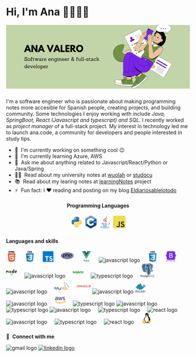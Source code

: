 
<h1>Hi, I'm Ana 👋🏽👩‍💻</h1>

<img src="ProfileBanner.png" alt="Banner that says Ana Valero - Software engineer & full-stack developer"/>

###

I'm a software engineer who is passionate about making programming notes more accesible for Spanish people, creating projects, and building community. Some technologies I enjoy working with include *Java, SpringBoot, React (Javascript and typescript) and SQL*. I recently worked as *project manager* of a full-stack project. My interest in technology led me to launch ana.code, a community for developers and people interested in study tips.

- 🔭 &nbsp;I’m currently working on something cool :wink:
- 🌱 &nbsp;I’m currently learning Azure, AWS
- 💬 &nbsp;Ask me about anything related to Javascript/React/Python or Java/Spring
- 👨‍💻 &nbsp;Read about my university notes at [wuolah](https://wuolah.com/profile/anavalero5?referral=anao52) or [studocu](https://www.studocu.com/es/user/31431423?origin=user-menu)
- 📚 &nbsp;Read about my learing notes at [learningNotes](https://github.com/anavagi/LearningNotes) project
- ⚡ &nbsp;Fun fact: I :heart: reading and posting on my blog [Eldiariosablelotodo](https://eldiariosablelotodo.blogspot.com/)


<div align="center"> 

#### Programming Languages
 <img src="https://raw.githubusercontent.com/devicons/devicon/master/icons/python/python-original.svg" alt="python" height="35"/>
<img src="https://raw.githubusercontent.com/devicons/devicon/master/icons/cplusplus/cplusplus-original.svg" alt="cplusplus" height="35"/> 
 <img src="https://raw.githubusercontent.com/devicons/devicon/master/icons/java/java-original.svg" alt="java" height="35"/>
 <img src="https://raw.githubusercontent.com/devicons/devicon/master/icons/javascript/javascript-original.svg" height="35"/>


</div>

####
###

**Languages and skills**
<div align="left">
 <img src="https://raw.githubusercontent.com/devicons/devicon/master/icons/html5/html5-original-wordmark.svg" alt="html5" height="30"/>
    <img width="12" />
   <img src="https://raw.githubusercontent.com/devicons/devicon/master/icons/css3/css3-original-wordmark.svg" height="30" alt="typescript logo" />
      <img width="12" />
 <img src="https://raw.githubusercontent.com/devicons/devicon/master/icons/typescript/typescript-original.svg" alt="typescript" height="30"/>
   <img width="12" />
<img src="https://raw.githubusercontent.com/devicons/devicon/master/icons/php/php-original.svg" alt="php" height="35"/>
  <img width="12" />
  <img src="https://raw.githubusercontent.com/devicons/devicon/master/icons/vuejs/vuejs-original-wordmark.svg" height="30" alt="javascript logo"  />
  <img width="12" />
  <img src="https://angular.io/assets/images/logos/angular/angular.svg" height="30" alt="javascript logo"  />
  <img width="12" />
  <img src="https://raw.githubusercontent.com/devicons/devicon/master/icons/css3/css3-original-wordmark.svg" height="30" alt="typescript logo" />
  <img width="12" />
  <img src="https://raw.githubusercontent.com/devicons/devicon/master/icons/bootstrap/bootstrap-plain-wordmark.svg" height="30" alt="typescript logo" />
<img width="12" />
  <img src="https://raw.githubusercontent.com/devicons/devicon/master/icons/nodejs/nodejs-original-wordmark.svg" height="30" alt="javascript logo"  />
  <img width="12" />
  <img src="https://www.vectorlogo.zone/logos/springio/springio-icon.svg" height="30" alt="javascript logo"  />
  <img width="12" />
  <img src="https://raw.githubusercontent.com/devicons/devicon/master/icons/nginx/nginx-original.svg" height="30" alt="typescript logo" />
  <img width="12" />
  <img src="https://www.vectorlogo.zone/logos/apache_maven/apache_maven-ar21.svg" height="30" alt="typescript logo" />
  <img width="12" />
  <img src="https://raw.githubusercontent.com/devicons/devicon/master/icons/postgresql/postgresql-original-wordmark.svg" height="40" alt="javascript logo"  />
  <img width="12" />
  <img src="https://www.svgrepo.com/show/303229/microsoft-sql-server-logo.svg" height="40" alt="javascript logo"  />
  <img width="12" />
  <img src="https://raw.githubusercontent.com/devicons/devicon/master/icons/mysql/mysql-original-wordmark.svg" height="40" alt="typescript logo" />
  <img width="12" />
  <img src="https://raw.githubusercontent.com/devicons/devicon/master/icons/oracle/oracle-original.svg" height="40" alt="typescript logo" />
  <img src="https://www.vectorlogo.zone/logos/elasticco_kibana/elasticco_kibana-icon.svg" height="30" alt="javascript logo"  />
  <img src="https://raw.githubusercontent.com/devicons/devicon/master/icons/docker/docker-original-wordmark.svg" height="30" alt="javascript logo"  />
  <img width="12" />
  <img src="https://www.vectorlogo.zone/logos/gnu_bash/gnu_bash-icon.svg" height="30" alt="javascript logo"  />
  <img width="12" />
  <img src="https://raw.githubusercontent.com/devicons/devicon/master/icons/amazonwebservices/amazonwebservices-original-wordmark.svg" height="30" alt="javascript logo"  />
  <img width="12" />
  <img src="https://www.vectorlogo.zone/logos/microsoft_azure/microsoft_azure-icon.svg" height="30" alt="typescript logo" />
  <img src="https://upload.wikimedia.org/wikipedia/commons/2/2c/Mockito_Logo.png" width="60" height="17" alt="javascript logo"  />
  <img width="12" />
  <img src="https://upload.wikimedia.org/wikipedia/commons/thumb/5/59/JUnit_5_Banner.png/512px-JUnit_5_Banner.png" width="60" height="17" alt="typescript logo"  />
  <img src="https://www.vectorlogo.zone/logos/visualstudio_code/visualstudio_code-icon.svg" height="30" alt="javascript logo"  />
  <img width="12" />
  <img src="https://upload.wikimedia.org/wikipedia/commons/thumb/9/9c/IntelliJ_IDEA_Icon.svg/512px-IntelliJ_IDEA_Icon.svg.png" height="30" alt="typescript logo"  />
  <img width="12" />
  <img src="https://www.vectorlogo.zone/logos/getpostman/getpostman-icon.svg" height="30" alt="react logo"  />
  <img src="https://www.vectorlogo.zone/logos/arduino/arduino-icon.svg" height="30" alt="javascript logo"  />
  <img width="12" />
  <img src="https://www.vectorlogo.zone/logos/gitlab/gitlab-icon.svg" height="30" alt="typescript logo"  />
  <img width="12" />
  <img src="https://www.vectorlogo.zone/logos/git-scm/git-scm-icon.svg" height="30" alt="react logo"  />
  <img width="12" />
  <img src="https://raw.githubusercontent.com/devicons/devicon/master/icons/linux/linux-original.svg" height="30" alt="html5 logo"  />
</div>

###

🔗 &nbsp;**Connect with me**

<div align="left">
  <img src="https://img.shields.io/static/v1?message=Gmail&logo=gmail&label=&color=D14836&logoColor=white&labelColor=&style=for-the-badge" height="35" alt="gmail logo"  />
  <a href="https://www.linkedin.com/in/ana-valero-giraldez-477765172/" target="_blank" rel="noreferrer"> <img src="https://img.shields.io/static/v1?message=LinkedIn&logo=linkedin&label=&color=0077B5&logoColor=white&labelColor=&style=for-the-badge" height="35" alt="linkedin logo"  /></a>
</div>



